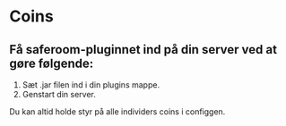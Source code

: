 
# Coins

## Få saferoom-pluginnet ind på din server ved at gøre følgende:

1. Sæt .jar filen ind i din plugins mappe.
2. Genstart din server.

Du kan altid holde styr på alle individers coins i configgen.
